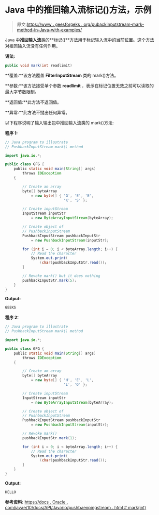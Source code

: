 # Java 中的推回输入流标记()方法，示例

> 原文:[https://www . geesforgeks . org/pubackinputstream-mark-method-in-Java-with-examples/](https://www.geeksforgeeks.org/pushbackinputstream-mark-method-in-java-with-examples/)

Java 中**推回输入流**类的**标记()**方法用于标记输入流中的当前位置。这个方法对推回输入流没有任何作用。

**语法:**

```java
public void mark(int readlimit)

```

**覆盖:**该方法覆盖 **FilterInputStream** 类的 mark()方法。

**参数:**该方法接受单个参数 **readlimit** ，表示在标记位置无效之前可以读取的最大字节数限制。

**返回值:**此方法不返回值。

**异常:**此方法不抛出任何异常。

以下程序说明了输入输出包中推回输入流类的 mark()方法:

**程序 1:**

```java
// Java program to illustrate
// PushbackInputStream mark() method

import java.io.*;

public class GFG {
    public static void main(String[] args)
        throws IOException
    {

        // Create an array
        byte[] byteArray
            = new byte[] { 'G', 'E', 'E',
                           'K', 'S' };

        // Create inputStream
        InputStream inputStr
            = new ByteArrayInputStream(byteArray);

        // Create object of
        // PushbackInputStream
        PushbackInputStream pushbackInputStr
            = new PushbackInputStream(inputStr);

        for (int i = 0; i < byteArray.length; i++) {
            // Read the character
            System.out.print(
                (char)pushbackInputStr.read());
        }

        // Revoke mark() but it does nothing
        pushbackInputStr.mark(5);
    }
}
```

**Output:**

```java
GEEKS

```

**程序 2:**

```java
// Java program to illustrate
// PushbackInputStream mark() method

import java.io.*;

public class GFG {
    public static void main(String[] args)
        throws IOException
    {

        // Create an array
        byte[] byteArray
            = new byte[] { 'H', 'E', 'L',
                           'L', 'O' };

        // Create inputStream
        InputStream inputStr
            = new ByteArrayInputStream(byteArray);

        // Create object of
        // PushbackInputStream
        PushbackInputStream pushbackInputStr
            = new PushbackInputStream(inputStr);

        // Revoke mark()
        pushbackInputStr.mark(1);

        for (int i = 0; i < byteArray.length; i++) {
            // Read the character
            System.out.print(
                (char)pushbackInputStr.read());
        }
    }
}
```

**Output:**

```java
HELLO

```

**参考资料:**
[https://docs . Oracle . com/javae/10/docs/API/Java/io/pushbaenpingstream . html # mark(int)](https://docs.oracle.com/javase/10/docs/api/java/io/PushbackInputStream.html#mark(int))